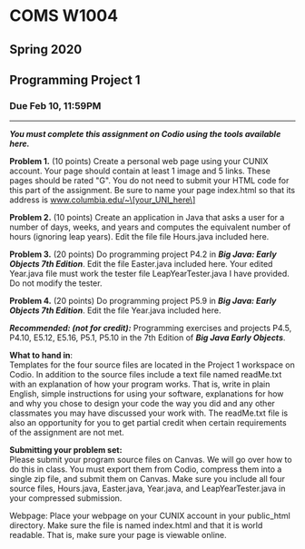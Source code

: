 # COMS W1004 

## Spring 2020

## Programming Project 1


### Due Feb 10, 11:59PM

--------------------------------------------  

***You must complete this assignment on Codio using the tools available here.***



**Problem 1.** (10 points) Create a personal web page using your CUNIX account. Your page should contain at least 1 image and 5 links. These pages should be rated "G". You do not need to submit your HTML code for this part of the assignment. Be sure to name your page index.html so that its address is www.columbia.edu/~\[your_UNI_here\]

**Problem 2.** (10 points) Create an application in Java that asks a user for a number of days, weeks, and years and computes the equivalent number of hours (ignoring leap years). Edit the file file Hours.java included here.

**Problem 3.** (20 points)  Do programming project P4.2 in ***Big Java: Early Objects 7th Edition***. Edit the file Easter.java included here. Your edited Year.java file must work the tester file LeapYearTester.java I have provided. Do not modify the tester.

**Problem 4.** (20 points) Do programming project P5.9 in ***Big Java: Early Objects 7th Edition***. Edit the file Year.java included here.


***Recommended:  (not for credit):*** Programming exercises and projects P4.5, P4.10, E5.12, E5.16, P5.1, P5.10 in the 7th Edition of ***Big Java Early Objects***.


 **What to hand in**:   
Templates for the four source files are located in the Project 1 workspace on Codio. In addition to the source files  include a text file named readMe.txt with an explanation of how your program works. That is, write in plain English, simple instructions for using your software, explanations for how and why you chose to design your code the way you did and any other classmates you may have discussed your work with. The readMe.txt file is also an opportunity for you to get partial credit when certain requirements of the assignment are not met. 

**Submitting your problem set:**  
Please submit your program source files on Canvas. We will go over how to do this in class. You must export them from Codio, compress them into a single zip file, and submit them on Canvas. Make sure you include all four source files, Hours.java, Easter.java, Year.java, and LeapYearTester.java in your compressed submission.

Webpage: Place your webpage on your CUNIX account in your public_html directory. Make sure the file is named index.html and that it is world readable. That is, make sure your page is viewable online.